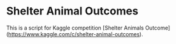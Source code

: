 # Shelter Animal Outcomes
This is a script for Kaggle competition [Shelter Animals Outcome] (https://www.kaggle.com/c/shelter-animal-outcomes).
